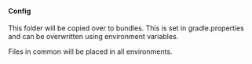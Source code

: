 #### Config

This folder will be copied over to bundles.  This is set in gradle.properties and can be overwritten using environment variables.

Files in common will be placed in all environments.